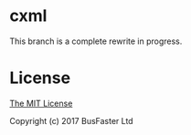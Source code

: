 cxml
====

This branch is a complete rewrite in progress.

License
=======

[The MIT License](https://raw.githubusercontent.com/charto/cxml/master/LICENSE)

Copyright (c) 2017 BusFaster Ltd
